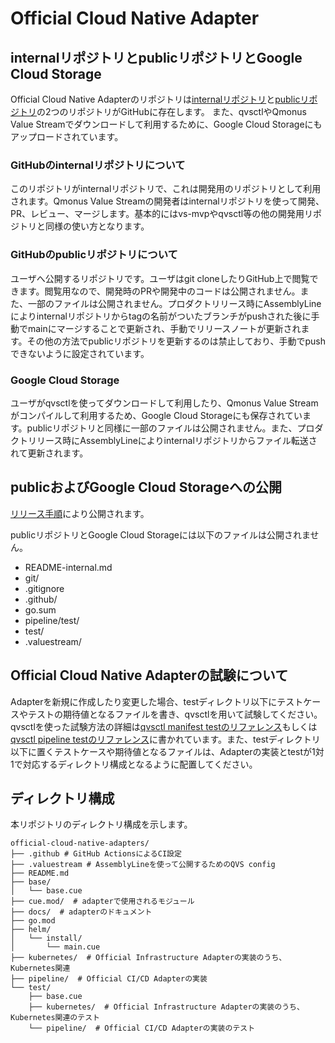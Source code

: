 # Official Cloud Native Adapter
## internalリポジトリとpublicリポジトリとGoogle Cloud Storage

Official Cloud Native Adapterのリポジトリは[internalリポジトリ](https://github.com/qmonus/official-cloud-native-adapters-internal)と[publicリポジトリ](https://github.com/qmonus/official-cloud-native-adapters)の2つのリポジトリがGitHubに存在します。
また、qvsctlやQmonus Value Streamでダウンロードして利用するために、Google Cloud Storageにもアップロードされています。

### GitHubのinternalリポジトリについて

このリポジトリがinternalリポジトリで、これは開発用のリポジトリとして利用されます。Qmonus Value Streamの開発者はinternalリポジトリを使って開発、PR、レビュー、マージします。基本的にはvs-mvpやqvsctl等の他の開発用リポジトリと同様の使い方となります。

### GitHubのpublicリポジトリについて

ユーザへ公開するリポジトリです。ユーザはgit cloneしたりGitHub上で閲覧できます。閲覧用なので、開発時のPRや開発中のコードは公開されません。また、一部のファイルは公開されません。プロダクトリリース時にAssemblyLineによりinternalリポジトリからtagの名前がついたブランチがpushされた後に手動でmainにマージすることで更新され、手動でリリースノートが更新されます。その他の方法でpublicリポジトリを更新するのは禁止しており、手動でpushできないように設定されています。

### Google Cloud Storage

ユーザがqvsctlを使ってダウンロードして利用したり、Qmonus Value Streamがコンパイルして利用するため、Google Cloud Storageにも保存されています。publicリポジトリと同様に一部のファイルは公開されません。また、プロダクトリリース時にAssemblyLineによりinternalリポジトリからファイル転送されて更新されます。

## publicおよびGoogle Cloud Storageへの公開

[リリース手順](https://www.notion.so/nttcom/Cloud-Native-Adapter-deedc76172e7495b8a1ea22c5f054d85)により公開されます。

publicリポジトリとGoogle Cloud Storageには以下のファイルは公開されません。
- README-internal.md
- git/ 
- .gitignore 
- .github/ 
- go.sum 
- pipeline/test/
- test/ 
- .valuestream/

## Official Cloud Native Adapterの試験について

Adapterを新規に作成したり変更した場合、testディレクトリ以下にテストケースやテストの期待値となるファイルを書き、qvsctlを用いて試験してください。qvsctlを使った試験方法の詳細は[qvsctl manifest testのリファレンス](https://docs.valuestream.qmonus.net/spec/qvsctl/manifest-test.html)もしくは[qvsctl pipeline testのリファレンス](https://docs.valuestream.qmonus.net/spec/qvsctl/pipeline-test.html)に書かれています。また、testディレクトリ以下に置くテストケースや期待値となるファイルは、Adapterの実装とtestが1対1で対応するディレクトリ構成となるように配置してください。

## ディレクトリ構成

本リポジトリのディレクトリ構成を示します。

```text
official-cloud-native-adapters/
├── .github # GitHub ActionsによるCI設定
├── .valuestream # AssemblyLineを使って公開するためのQVS config
├── README.md
├── base/
│   └── base.cue
├── cue.mod/  # adapterで使用されるモジュール
├── docs/  # adapterのドキュメント
├── go.mod
├── helm/
│   └── install/
│       └── main.cue
├── kubernetes/  # Official Infrastructure Adapterの実装のうち、Kubernetes関連
├── pipeline/  # Official CI/CD Adapterの実装
└── test/
    ├── base.cue
    ├── kubernetes/  # Official Infrastructure Adapterの実装のうち、Kubernetes関連のテスト
    └── pipeline/  # Official CI/CD Adapterの実装のテスト
```
